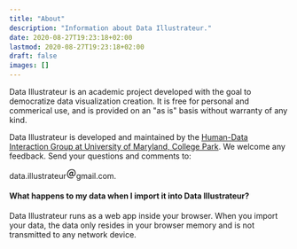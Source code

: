 ```yaml
---
title: "About"
description: "Information about Data Illustrateur."
date: 2020-08-27T19:23:18+02:00
lastmod: 2020-08-27T19:23:18+02:00
draft: false
images: []
---
```


Data Illustrateur is an academic project developed with the goal to democratize data visualization creation. It is free for personal and commerical use, and is provided on an "as is" basis without warranty of any kind. 

Data Illustrateur is developed and maintained by the [Human-Data Interaction Group at University of Maryland, College Park](https://hdi.cs.umd.edu/). We welcome any feedback. Send your questions and comments to:

data.illustrateur<img width="18px" src="./at.png">gmail.com.

#### What happens to my data when I import it into Data Illustrateur?
Data Illustrateur runs as a web app inside your browser. When you import your data, the data only resides in your browser memory and is not transmitted to any network device. 